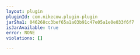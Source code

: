 ```yaml
---
layout: plugin
pluginId: com.nikecow.plugin-plugin
jarSha1: 046268cc3bef65a1a03b91c47e05a1e0e033f6f7
isJarAvailable: true
error: NONE
violations: []

---
```

